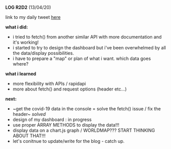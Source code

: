 **LOG R2D2** (13/04/20)

link to my daily tweet [here](https://twitter.com/Nightcoder2/status/1249597699478958080)


**what i did:**

- i tried to fetch() from another similar API with more documentation and it's working!
- i started to try to design the dashboard but i've been overwhelmed by all the data/display possibilities.
- i have to prepare a "map" or plan of what i want. which data goes where?  

**what i learned**

- more flexibility with APIs / rapidapi
- more about fetch() and request options (header etc...)

**next:**

- ~get the covid-19 data in the console = solve the fetch() issue / fix the header~ *solved*
- design of my dashboard : in progress
- use proper ARRAY METHODS to display the data!!!
- display data on a chart.js graph / WORLDMAP??? START THINKING ABOUT THAT!!!
- let's conitnue to update/write for the blog - catch up.
